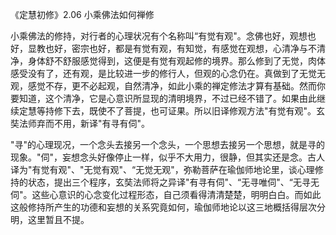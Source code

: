
《定慧初修》2.06 小乘佛法如何禅修

小乘佛法的修持，对行者的心理状况有个名称叫“有觉有观"。念佛也好，观想也好，显教也好，密宗也好，都是有觉有观，有知觉，有感觉在观想，心清净与不清净，身体舒不舒服感觉得到，这便是有觉有观起修的境界。那么修到了无觉，肉体感受没有了，还有观，是比较进一步的修行人，但观的心念仍在。真做到了无觉无观，感觉不存，更不必起观，自然清净，如此小乘的禅定修法才算有基础。然而你要知道，这个清净，它是心意识所显现的清明境界，不过已经不错了。如果由此继续定慧等持修下去，既使不了菩提，也可证果。所以旧译修观方法"有觉有观"。玄奘法师弃而不用，新译"有寻有伺"。

"寻"的心理现况，一个念头去接另一个念头，一个思想去接另一个思想，就是寻的现象。"伺"，妄想念头好像停止一样，似乎不大用力，很静，但其实还是念。古人译为"有觉有观"、"无觉有观"、“无觉无观"，弥勒菩萨在瑜伽师地论里，谈心理修持的状态，提出三个程序，玄奘法师将之异译"有寻有伺"、“无寻唯伺"、“无寻无伺"。这些心意识的心念变化过程形态，自己须看得清清楚楚，明明白白。而如此这般修持所产生的功德和妄想的关系究竟如何，瑜伽师地论以这三地概括得层次分明，这里暂且不提。